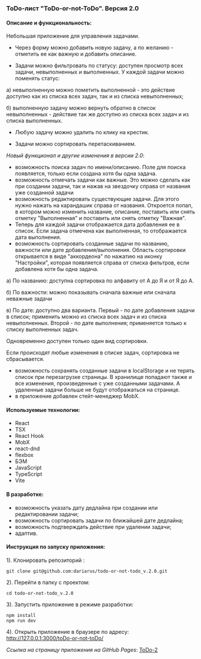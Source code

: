 ### ToDo-лист "ToDo-or-not-ToDo". Версия 2.0

#### Описание и функциональность: 
Небольшая приложение для управления задачами. 
* Через форму можно добавить новую задачу, а по желанию - отметить ее как важную и добавить описание. 

* Задачи можно фильтровать по статусу: доступен просмотр всех задачи, невыполненных и выполненных. У каждой задачи можно поменять статус: 

а) невыполненную можно пометить выполненной - это действие доступно как из списка всех задач, так и из списка невыполненных;

б) выполненную задачу можно вернуть обратно в список невыполненных - действие так же доступно из списка всех задач и из списка выполненных.

* Любую задачу можно удалить по клику на крестик. 

* Задачи можно сортировать перетаскиванием.

*Новый функционал и другие изменения в версии 2.0*: 
- возможность поиска задач по имени/описанию. Поле для поиска появляется, только если создана хотя бы одна задача.
- возможность отмечать задачи как важные. 
Это можно сделать как при создании задачи, так и нажав на звездочку справа от названия уже созданной задачи
- возможность редактировать существующие задачи.
Для этого нужно нажать на карандашик справа от названия. 
Откроется попап, в котором можно изменить название, описание, поставить или снять отметку "Выполненная" и поставить или снять отметку "Важная". 
- Теперь для каждой задачи отображается дата добавления ее в список.
Если задача отмечена как выполненная, то отображается дата выполнения.
- возможность сортировать созданные задачи по названию, важности или дате добавления/выполнения.
Область сортировки открывается в виде "аккордеона" по нажатию на иконку "Настройки", которая появляется справа от списка фильтров, если добавлена хотя бы одна задача.

а) По названию: доступна сортировка по алфавиту от А до Я и от Я до А.

б) По важности: можно показывать сначала важные или сначала неважные задачи

в) По дате: доступно два варианта. Первый - по дате добавления задачи в список; применить можно из списка всех задач и из списка невыполненных. Второй - по дате выполнения; применяется только к списку выполненных задач.

Одновременно доступен только один вид сортировки.

Если происходят любые изменения в списке задач, сортировка не сбрасывается.

- возможность сохранять созданные задачи в localStorage и не терять список при перезагрузке страницы.
В хранилище попадают также и все изменения, произведенные с уже созданными задачами.
А удаленные задачи больше не будут отображаться на странице.
- в приложение добавлен стейт-менеджер MobX.

#### Используемые технологии: 
* React
* TSX
* React Hook
* MobX
* react-dnd
* flexbox
* БЭМ
* JavaScript
* TypeScript
* Vite

#### В разработке: 
* возможность указать дату дедлайна при создании или редактировании задачи;
* возможность сортировать задачи по ближайшей дате дедлайна;
* возможность подтверждать действие при удалении задачи;
* адаптив.

#### Инструкция по запуску приложения:

1). Клонировать репозиторий :
```
git clone git@github.com:dariarus/todo-or-not-todo_v.2.0.git
```

2). Перейти в папку с проектом:
```shell
cd todo-or-not-todo_v.2.0
```

3). Запустить приложение в режиме разработки:
```shell
npm install
npm run dev
```

4). Открыть приложение в браузере по адресу:
http://127.0.0.1:3000/toDo-or-not-toDo/

*Ссылка на страницу приложения на GitHub Pages*: [ToDo-2]()
